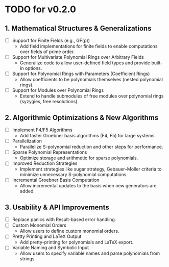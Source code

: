 # TODO for v0.2.0

## 1. Mathematical Structures & Generalizations
- [ ] Support for Finite Fields (e.g., GF(p))
    - Add field implementations for finite fields to enable computations over fields of prime order.
- [ ] Support for Multivariate Polynomial Rings over Arbitrary Fields
    - Generalize code to allow user-defined field types and provide built-in options.
- [ ] Support for Polynomial Rings with Parameters (Coefficient Rings)
    - Allow coefficients to be polynomials themselves (nested polynomial rings).
- [ ] Support for Modules over Polynomial Rings
    - Extend to handle submodules of free modules over polynomial rings (syzygies, free resolutions).

## 2. Algorithmic Optimizations & New Algorithms
- [ ] Implement F4/F5 Algorithms
    - Add faster Groebner basis algorithms (F4, F5) for large systems.
- [ ] Parallelization
    - Parallelize S-polynomial reduction and other steps for performance.
- [ ] Sparse Polynomial Representations
    - Optimize storage and arithmetic for sparse polynomials.
- [ ] Improved Reduction Strategies
    - Implement strategies like sugar strategy, Gebauer–Möller criteria to minimize unnecessary S-polynomial computations.
- [ ] Incremental Groebner Basis Computation
    - Allow incremental updates to the basis when new generators are added.

## 3. Usability & API Improvements
- [ ] Replace panics with Result-based error handling.
- [ ] Custom Monomial Orders
    - Allow users to define custom monomial orders.
- [ ] Pretty Printing and LaTeX Output
    - Add pretty-printing for polynomials and LaTeX export.
- [ ] Variable Naming and Symbolic Input
    - Allow users to specify variable names and parse polynomials from strings.